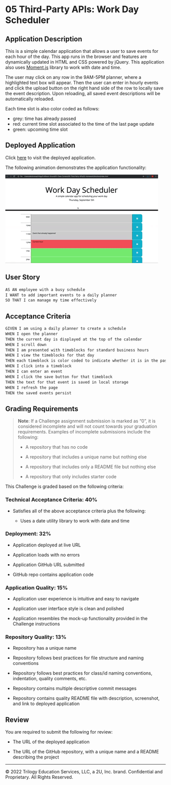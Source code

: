 # 05 Third-Party APIs: Work Day Scheduler

## Application Description

This is a simple calendar application that allows a user to save events for each hour of the day. This app runs in the browser and features are dynamically updated in HTML and CSS powered by jQuery. This application also uses  [Moment.js](https://momentjs.com/) library to work with date and time.

The user may click on any row in the 9AM-5PM planner, where a highlighted text box will appear. Then the user can enter in hourly events and click the upload button on the right hand side of the row to locally save the event description. Upon reloading, all saved event descriptions will be automatically reloaded.

Each time slot is also color coded as follows:
* grey: time has already passed
* red: current time slot associated to the time of the last page update
* green: upcoming time slot

## Deployed Application

Click [here](https://nflanner.github.io/Work-Day-Scheduler/) to visit the deployed application.

The following animation demonstrates the application functionality:

![A user clicks on slots on the color-coded calendar and edits the events.](./Assests/images/05-third-party-apis-homework-demo.gif)

## User Story

```md
AS AN employee with a busy schedule
I WANT to add important events to a daily planner
SO THAT I can manage my time effectively
```

## Acceptance Criteria

```md
GIVEN I am using a daily planner to create a schedule
WHEN I open the planner
THEN the current day is displayed at the top of the calendar
WHEN I scroll down
THEN I am presented with timeblocks for standard business hours
WHEN I view the timeblocks for that day
THEN each timeblock is color coded to indicate whether it is in the past, present, or future
WHEN I click into a timeblock
THEN I can enter an event
WHEN I click the save button for that timeblock
THEN the text for that event is saved in local storage
WHEN I refresh the page
THEN the saved events persist
```

## Grading Requirements

> **Note**: If a Challenge assignment submission is marked as “0”, it is considered incomplete and will not count towards your graduation requirements. Examples of incomplete submissions include the following:
>
> * A repository that has no code
>
> * A repository that includes a unique name but nothing else
>
> * A repository that includes only a README file but nothing else
>
> * A repository that only includes starter code

This Challenge is graded based on the following criteria: 

### Technical Acceptance Criteria: 40%

* Satisfies all of the above acceptance criteria plus the following:

  * Uses a date utility library to work with date and time

### Deployment: 32%

* Application deployed at live URL

* Application loads with no errors

* Application GitHub URL submitted

* GitHub repo contains application code

### Application Quality: 15%

* Application user experience is intuitive and easy to navigate

* Application user interface style is clean and polished

* Application resembles the mock-up functionality provided in the Challenge instructions

### Repository Quality: 13%

* Repository has a unique name

* Repository follows best practices for file structure and naming conventions

* Repository follows best practices for class/id naming conventions, indentation, quality comments, etc.

* Repository contains multiple descriptive commit messages

* Repository contains quality README file with description, screenshot, and link to deployed application

## Review

You are required to submit the following for review:

* The URL of the deployed application

* The URL of the GitHub repository, with a unique name and a README describing the project

- - -
© 2022 Trilogy Education Services, LLC, a 2U, Inc. brand. Confidential and Proprietary. All Rights Reserved.
